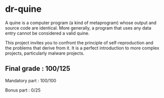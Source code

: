 # dr-quine
A quine is a computer program (a kind of metaprogram) whose output and source code are identical. More generally, a program that uses any data entry cannot be considered a valid quine. 

This project invites you to confront the principle of self-reproduction and the problems that derive from it. It is a perfect introduction to more complex projects, particularly malware projects.
<h2>Final grade : 100/125</h2>
<p>Mandatory part : 100/100</p>
<p>Bonus part : 0/25</p>
